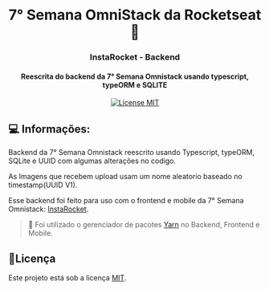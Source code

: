 <h1 align="center">
  <br>
  7° Semana OmniStack da Rocketseat 🚀
  <br>
</h1>

<h3 align="center">InstaRocket - Backend</h4>

<h4 align="center">Reescrita do backend da 7° Semana Omnistack usando typescript, typeORM e SQLITE</h4>
<p align="center">
  <a href="https://opensource.org/licenses/MIT">
    <img src="https://img.shields.io/badge/License-MIT-blue.svg" alt="License MIT">
  </a>
</p>

## 💻 Informações:

Backend da 7° Semana Omnistack reescrito usando Typescript, typeORM, SQLite e UUID com algumas alterações no codigo.

As Imagens que recebem upload usam um nome aleatorio baseado no timestamp(UUID V1).

Esse backend foi feito para uso com o frontend e mobile da 7° Semana Omnistack:  [InstaRocket](https://github.com/drawciamage/semana-omnistack-7).

> 🚩 Foi utilizado o gerenciador de pacotes [Yarn](https://yarnpkg.com/pt-BR/) no Backend, Frontend e Mobile.


## 📝Licença
Este projeto está sob a licença [MIT](LICENSE.md).